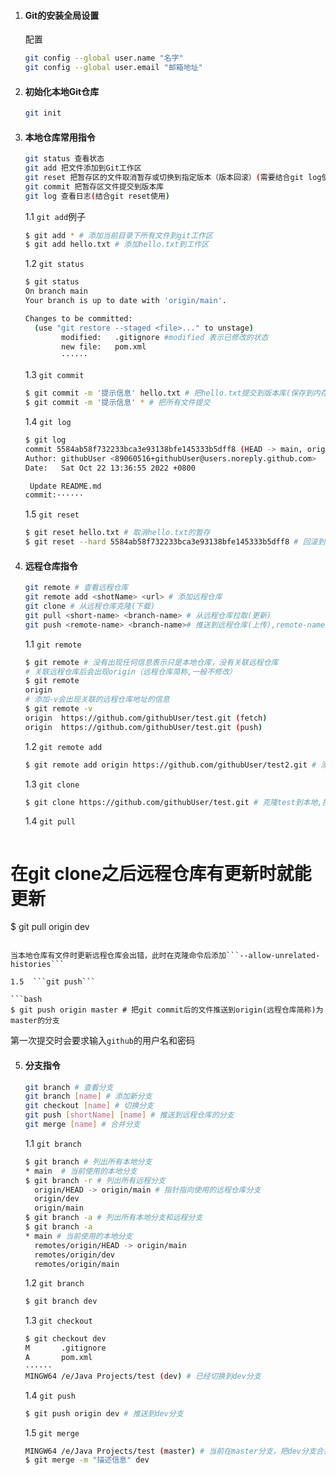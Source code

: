 1. #### Git的安装全局设置

   配置

   ```bash
   git config --global user.name "名字"
   git config --global user.email "邮箱地址"
   ```

2. #### 初始化本地Git仓库

   ```bash
   git init
   ```

3. #### 本地仓库常用指令

   ```bash
   git status 查看状态
   git add 把文件添加到Git工作区
   git reset 把暂存区的文件取消暂存或切换到指定版本（版本回滚）(需要结合git log使用)
   git commit 把暂存区文件提交到版本库
   git log 查看日志(结合git reset使用)
   ```

   1.1	```git add```例子

   ```bash
   $ git add * # 添加当前目录下所有文件到git工作区
   $ git add hello.txt # 添加hello.txt到工作区
   ```

   1.2	```git status```

   ```bash
   $ git status
   On branch main
   Your branch is up to date with 'origin/main'.
   
   Changes to be committed:
     (use "git restore --staged <file>..." to unstage)
           modified:   .gitignore #modified 表示已修改的状态
           new file:   pom.xml
           ······
   ```

   1.3	```git commit```

   ``` bash
   $ git commit -m '提示信息' hello.txt # 把hello.txt提交到版本库(保存到内存中)
   $ git commit -m '提示信息' * # 把所有文件提交
   ```

   1.4	```git log```

   ```bash
   $ git log
   commit 5584ab58f732233bca3e93138bfe145333b5dff8 (HEAD -> main, origin/main, origin/HEAD, dev)
   Author: githubUser <89060516+githubUser@users.noreply.github.com>
   Date:   Sat Oct 22 13:36:55 2022 +0800
   
   	Update README.md
   commit:······
   ```

   1.5	```git reset```

   ```bash
   $ git reset hello.txt # 取消hello.txt的暂存
   $ git reset --hard 5584ab58f732233bca3e93138bfe145333b5dff8 # 回滚到git log时获取到的commit指定的版本
   ```

4. #### 远程仓库指令

   ```bash
   git remote # 查看远程仓库
   git remote add <shotName> <url> # 添加远程仓库
   git clone # 从远程仓库克隆(下载)
   git pull <short-name> <branch-name> # 从远程仓库拉取(更新)
   git push <remote-name> <branch-name># 推送到远程仓库(上传),remote-name一般是git remote后出现的那个别名
   ```

   1.1	```git remote```

   ```bash
   $ git remote # 没有出现任何信息表示只是本地仓库，没有关联远程仓库
   # 关联远程仓库后会出现origin（远程仓库简称,一般不修改）
   $ git remote
   origin
   # 添加-v会出现关联的远程仓库地址的信息
   $ git remote -v
   origin  https://github.com/githubUser/test.git (fetch)
   origin  https://github.com/githubUser/test.git (push)
   ```

   1.2	```git remote add```

   ```bash
   $ git remote add origin https://github.com/githubUser/test2.git # 添加远程仓库test2（前提:远程仓库必须存在）
   ```

   1.3	```git clone```

   ```bash
   $ git clone https://github.com/githubUser/test.git # 克隆test到本地,挂代理时https的url不能克隆
   ```

   1.4	```git pull```

   ```bash
# 在git clone之后远程仓库有更新时就能更新
   $ git pull origin dev
   ```
   
   当本地仓库有文件时更新远程仓库会出错，此时在克隆命令后添加```--allow-unrelated-histories```

   1.5	```git push```

   ```bash
$ git push origin master # 把git commit后的文件推送到origin(远程仓库简称)为master的分支
   ```

   第一次提交时会要求输入```github```的用户名和密码

5. #### 分支指令

   ```bash
   git branch # 查看分支
   git branch [name] # 添加新分支
   git checkout [name] # 切换分支
   git push [shortName] [name] # 推送到远程仓库的分支
   git merge [name] # 合并分支
   ```

   1.1	```git branch```

   ```bash
   $ git branch # 列出所有本地分支
   * main  # 当前使用的本地分支
   $ git branch -r # 列出所有远程分支
     origin/HEAD -> origin/main # 指针指向使用的远程仓库分支
     origin/dev
     origin/main
   $ git branch -a # 列出所有本地分支和远程分支
   $ git branch -a
   * main # 当前使用的本地分支
     remotes/origin/HEAD -> origin/main
     remotes/origin/dev
     remotes/origin/main
   ```
   
   1.2	```git branch```
   
   ```bash
   $ git branch dev
   ```
   
   1.3	```git checkout```

   ```bash
   $ git checkout dev
   M       .gitignore
   A       pom.xml
   ······
   MINGW64 /e/Java Projects/test (dev) # 已经切换到dev分支
   ```
   
   1.4	```git push```
   
   ```bash
   $ git push origin dev # 推送到dev分支
   ```
   
   1.5	```git merge```
   
   ```bash
   MINGW64 /e/Java Projects/test (master) # 当前在master分支，把dev分支合并过来
   $ git merge -m "描述信息" dev
   ```
   
   